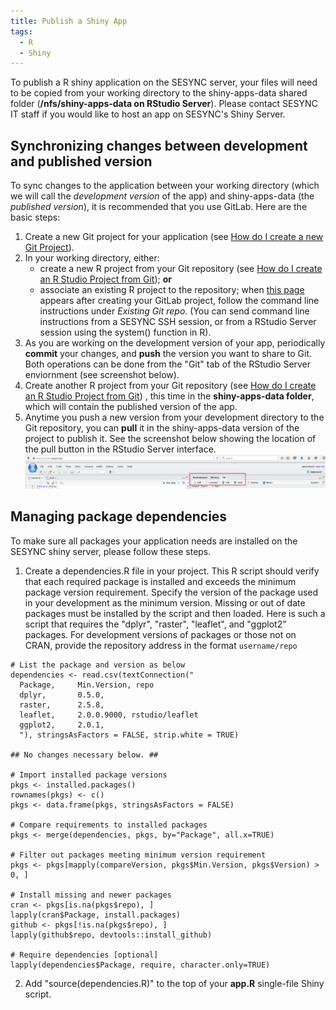 ```yaml
---
title: Publish a Shiny App
tags:
  - R
  - Shiny
---
```



To publish a R shiny application on the SESYNC server, your files will need to be copied from your working directory to the shiny-apps-data shared folder (__/nfs/shiny-apps-data on RStudio Server__). Please contact SESYNC IT staff if you would like to host an app on SESYNC's Shiny Server.

## Synchronizing changes between development and published version
To sync changes to the application between your working directory (which we will call the _development version_ of the app) and shiny-apps-data (the _published version_), it is recommended that you use GitLab. Here are the basic steps:

1. Create a new Git project for your application (see [How do I create a new Git Project](http://cyberhelp.sesync.org/quickstart/creating-a-new-git-project.html)).
2. In your working directory, either: 
   * create a new R project from your Git repository (see [How do I create an R Studio Project from Git](http://cyberhelp.sesync.org/faq/create-rstudio-from-git.html)); __or__
   * associate an existing R project to the repository; when [this page](https://raw.githubusercontent.com/SESYNC-ci/sesync-ci.github.io/master/assets/images/createproject_git.png) appears after creating your GitLab project, follow the command line instructions under _Existing Git repo_. (You can send command line instructions from a SESYNC SSH session, or from a RStudio Server session using the system() function in R).
3. As you are working on the development version of your app, periodically __commit__ your changes, and __push__ the version you want to share to Git. Both operations can be done from the "Git" tab of the RStudio Server enviornment (see screenshot below).
4. Create another R project from your Git repository (see [How do I create an R Studio Project from Git](http://cyberhelp.sesync.org/faq/create-rstudio-from-git.html)) , this time in the __shiny-apps-data folder__, which will contain the published version of the app.
5. Anytime you push a new version from your development directory to the Git repository, you can __pull__ it in the shiny-apps-data version of the project to publish it. See the screenshot below showing the location of the pull button in the RStudio Server interface.
![](/assets/images/shiny_git.png)

## Managing package dependencies
To make sure all packages your application needs are installed on the SESYNC shiny server, please follow these steps.

1. Create a dependencies.R file in your project. This R script should verify that each required package is installed and exceeds the minimum package version requirement. Specify the version of the package used in your development as the minimum version. Missing or out of date packages must be installed by the script and then loaded. Here is such a script that requires the "dplyr", "raster",  "leaflet", and "ggplot2" packages. For development versions of packages or those not on CRAN, provide the repository address in the format `username/repo` 

```
# List the package and version as below
dependencies <- read.csv(textConnection("
  Package,     Min.Version, repo
  dplyr,       0.5.0,
  raster,      2.5.8,
  leaflet,     2.0.0.9000, rstudio/leaflet
  ggplot2,     2.0.1,
  "), stringsAsFactors = FALSE, strip.white = TRUE)

## No changes necessary below. ##

# Import installed package versions
pkgs <- installed.packages()
rownames(pkgs) <- c()
pkgs <- data.frame(pkgs, stringsAsFactors = FALSE)

# Compare requirements to installed packages
pkgs <- merge(dependencies, pkgs, by="Package", all.x=TRUE)

# Filter out packages meeting minimum version requirement
pkgs <- pkgs[mapply(compareVersion, pkgs$Min.Version, pkgs$Version) > 0, ]

# Install missing and newer packages
cran <- pkgs[is.na(pkgs$repo), ]
lapply(cran$Package, install.packages)
github <- pkgs[!is.na(pkgs$repo), ]
lapply(github$repo, devtools::install_github)

# Require dependencies [optional]
lapply(dependencies$Package, require, character.only=TRUE)
```


2. Add "source(dependencies.R)" to the top of your __app.R__ single-file Shiny script.
